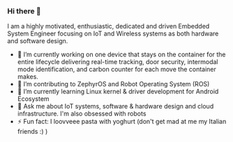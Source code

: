 ### Hi there 👋

I am a highly motivated, enthusiastic, dedicated and driven Embedded System Engineer focusing on IoT and Wireless systems as both hardware and software design.

- 🔭 I’m currently working on one device that stays on the container for the entire lifecycle delivering real-time tracking, door security, intermodal mode identification, and carbon counter for each move the container makes.
- 👯 I’m contributing to ZephyrOS and Robot Operating System (ROS)
- 🌱 I’m currently learning Linux kernel & driver development for Android Ecosystem
- 💬 Ask me about IoT systems, software & hardware design and cloud infrastructure. I'm also obsessed with robots
- ⚡ Fun fact: I loovveee pasta with yoghurt (don't get mad at me my Italian friends :) )
